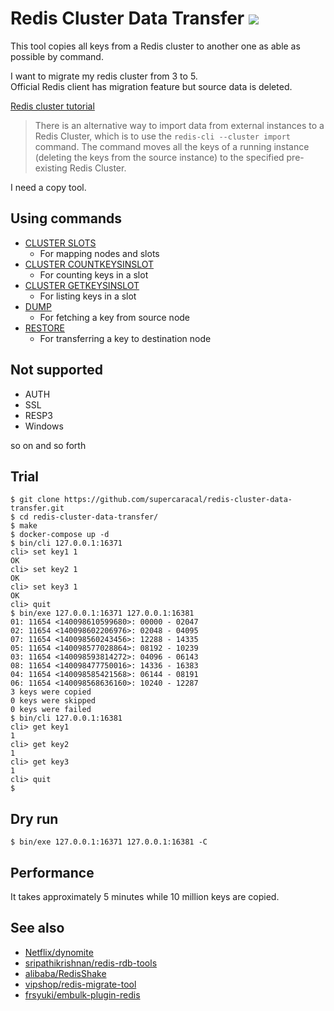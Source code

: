 Redis Cluster Data Transfer ![](https://github.com/supercaracal/redis-cluster-data-transfer/workflows/Test/badge.svg?branch=master)
=================================

This tool copies all keys from a Redis cluster to another one as able as possible by command.

I want to migrate my redis cluster from 3 to 5.  
Official Redis client has migration feature but source data is deleted.  

[Redis cluster tutorial](https://redis.io/topics/cluster-tutorial)

> There is an alternative way to import data from external instances to a Redis Cluster, which is to use the `redis-cli --cluster import` command.
> The command moves all the keys of a running instance (deleting the keys from the source instance) to the specified pre-existing Redis Cluster.

I need a copy tool.

## Using commands

* [CLUSTER SLOTS](https://redis.io/commands/cluster-slots)
  * For mapping nodes and slots
* [CLUSTER COUNTKEYSINSLOT](https://redis.io/commands/cluster-countkeysinslot)
  * For counting keys in a slot
* [CLUSTER GETKEYSINSLOT](https://redis.io/commands/cluster-getkeysinslot)
  * For listing keys in a slot
* [DUMP](https://redis.io/commands/dump)
  * For fetching a key from source node
* [RESTORE](https://redis.io/commands/restore)
  * For transferring a key to destination node

## Not supported
* AUTH
* SSL
* RESP3
* Windows

so on and so forth

## Trial

```
$ git clone https://github.com/supercaracal/redis-cluster-data-transfer.git
$ cd redis-cluster-data-transfer/
$ make
$ docker-compose up -d
$ bin/cli 127.0.0.1:16371
cli> set key1 1
OK
cli> set key2 1
OK
cli> set key3 1
OK
cli> quit
$ bin/exe 127.0.0.1:16371 127.0.0.1:16381
01: 11654 <140098610599680>: 00000 - 02047
02: 11654 <140098602206976>: 02048 - 04095
07: 11654 <140098560243456>: 12288 - 14335
05: 11654 <140098577028864>: 08192 - 10239
03: 11654 <140098593814272>: 04096 - 06143
08: 11654 <140098477750016>: 14336 - 16383
04: 11654 <140098585421568>: 06144 - 08191
06: 11654 <140098568636160>: 10240 - 12287
3 keys were copied
0 keys were skipped
0 keys were failed
$ bin/cli 127.0.0.1:16381
cli> get key1
1
cli> get key2
1
cli> get key3
1
cli> quit
$
```

## Dry run

```
$ bin/exe 127.0.0.1:16371 127.0.0.1:16381 -C
```

## Performance
It takes approximately 5 minutes while 10 million keys are copied.

## See also
* [Netflix/dynomite](https://github.com/Netflix/dynomite)
* [sripathikrishnan/redis-rdb-tools](https://github.com/sripathikrishnan/redis-rdb-tools)
* [alibaba/RedisShake](https://github.com/alibaba/RedisShake)
* [vipshop/redis-migrate-tool](https://github.com/vipshop/redis-migrate-tool)
* [frsyuki/embulk-plugin-redis](https://github.com/frsyuki/embulk-plugin-redis)
